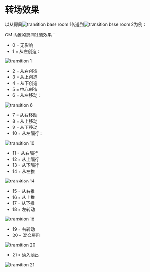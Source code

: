 # 转场效果

以从房间![transition base room 1](_images/tbase1.png)传送到![transition base room 2](_images/tbase2.png)为例：

GM 内置的房间过渡效果：

* 0 = 无影响
* 1 = 从左创造：

![transition 1](_images/transition1.png)

* 2 = 从右创造
* 3 = 从上创造
* 4 = 从下创造
* 5 = 中心创造
* 6 = 从左移动：

![transition 6](_images/transition6.png)

* 7 = 从右移动
* 8 = 从上移动
* 9 = 从下移动
* 10 = 从左隔行：

![transition 10](_images/transition10.png)

* 11 = 从右隔行
* 12 = 从上隔行
* 13 = 从下隔行
* 14 = 从左推：

![transition 14](_images/transition14.png)

* 15 = 从右推
* 16 = 从上推
* 17 = 从下推
* 18 = 左转动

![transition 18](_images/transition18.png)

* 19 = 右转动
* 20 = 混合房间

![transition 20](_images/transition20.png)

* 21 = 淡入淡出

​![transition 21](_images/transition21.png)
